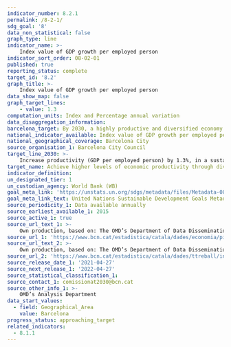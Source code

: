 ```yaml
---
indicator_number: 8.2.1
permalink: /8-2-1/
sdg_goal: '8'
data_non_statistical: false
graph_type: line
indicator_name: >-
    Index value of GDP growth per employed person
indicator_sort_order: 08-02-01
published: true
reporting_status: complete
target_id: '8.2'
graph_title: >-
    Index value of GDP growth per employed person
data_show_map: false
graph_target_lines:
    - value: 1.3
computation_units: Index and Percentage annual variation
data_disaggregation_information: 
barcelona_target: By 2030, a highly productive and diversified economy 
national_indicator_available: Index value of GDP growth per employed person
national_geographical_coverage: Barcelona City
source_organisation_1: Barcelona City Council
target_line_2030: >-
    Increase productivity (GDP per employed person) by 1.3%, in a sustained manner until 2030. Index value 2030: 123
target_name: Achieve higher levels of economic productivity through diversification, technological upgrading and innovation, including a focus on high value-added and labour-intensive sectors
indicator_definition:
un_designated_tier: 1
un_custodian_agency: World Bank (WB)
goal_meta_link: 'https://unstats.un.org/sdgs/metadata/files/Metadata-08-02-01.pdf'
goal_meta_link_text: United Nations Sustainable Development Goals Metadata (pdf 894kB)
source_periodicity_1: Data available annually
source_earliest_available_1: 2015
source_active_1: true
source_url_text_1: >-
    Own production, based on: The OMD’s Department of Data Dissemination on the evolution of the GDP and the quarterly average for the employed population every year
source_url_1: 'https://www.bcn.cat/estadistica/catala/dades/economia/pib/index.htm'
source_url_text_2: >-
    Own production, based on: The OMD’s Department of Data Dissemination on the evolution of the GDP and the quarterly average for the employed population every year
source_url_2: 'https://www.bcn.cat/estadistica/catala/dades/ttreball/index.htm)'
source_release_date_1: '2021-04-27'
source_next_release_1: '2022-04-27'
source_statistical_classification_1: 
source_contact_1: comissionat2030@bcn.cat
source_other_info_1: >-
    OMD’s Analysis Department
data_start_values:
  - field: Geographical_Area
    value: Barcelona
progress_status: approaching_target
related_indicators:
  - 8.1.1
---
```

